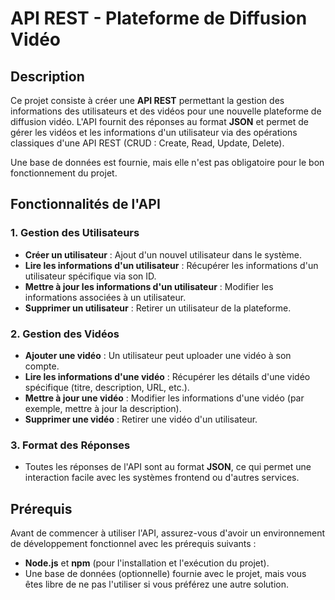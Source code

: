 # API REST - Plateforme de Diffusion Vidéo

## Description

Ce projet consiste à créer une **API REST** permettant la gestion des informations des utilisateurs et des vidéos pour une nouvelle plateforme de diffusion vidéo. L'API fournit des réponses au format **JSON** et permet de gérer les vidéos et les informations d'un utilisateur via des opérations classiques d'une API REST (CRUD : Create, Read, Update, Delete).

Une base de données est fournie, mais elle n'est pas obligatoire pour le bon fonctionnement du projet.

## Fonctionnalités de l'API

### 1. Gestion des Utilisateurs
- **Créer un utilisateur** : Ajout d'un nouvel utilisateur dans le système.
- **Lire les informations d'un utilisateur** : Récupérer les informations d'un utilisateur spécifique via son ID.
- **Mettre à jour les informations d'un utilisateur** : Modifier les informations associées à un utilisateur.
- **Supprimer un utilisateur** : Retirer un utilisateur de la plateforme.

### 2. Gestion des Vidéos
- **Ajouter une vidéo** : Un utilisateur peut uploader une vidéo à son compte.
- **Lire les informations d'une vidéo** : Récupérer les détails d'une vidéo spécifique (titre, description, URL, etc.).
- **Mettre à jour une vidéo** : Modifier les informations d'une vidéo (par exemple, mettre à jour la description).
- **Supprimer une vidéo** : Retirer une vidéo d'un utilisateur.

### 3. Format des Réponses
- Toutes les réponses de l'API sont au format **JSON**, ce qui permet une interaction facile avec les systèmes frontend ou d'autres services.

## Prérequis

Avant de commencer à utiliser l'API, assurez-vous d'avoir un environnement de développement fonctionnel avec les prérequis suivants :

- **Node.js** et **npm** (pour l'installation et l'exécution du projet).
- Une base de données (optionnelle) fournie avec le projet, mais vous êtes libre de ne pas l'utiliser si vous préférez une autre solution.
